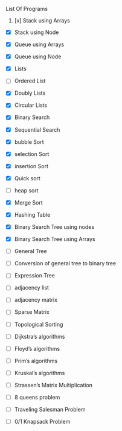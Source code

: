 List Of Programs
1. [x] Stack using Arrays
- [x] Stack using Node
- [x] Queue using Arrays
- [x] Queue using Node
- [x] Lists
- [ ] Ordered List
- [x] Doubly Lists
- [x] Circular Lists
- [x] Binary Search
- [x] Sequential Search
- [x] bubble Sort
- [x] selection Sort
- [x] insertion Sort
- [x] Quick sort
- [ ] heap sort
- [x] Merge Sort
- [x] Hashing Table

- [x] Binary Search Tree using nodes
- [x] Binary Search Tree using Arrays
- [ ] General Tree
- [ ] Conversion of general tree to binary tree
- [ ] Expression Tree

- [ ] adjacency list
- [ ] adjacency matrix
- [ ] Sparse Matrix
- [ ] Topological Sorting
- [ ] Dijkstra’s algorithms
- [ ] Floyd’s algorithms
- [ ] Prim’s algorithms
- [ ] Kruskal’s algorithms

- [ ] Strassen’s Matrix Multiplication
- [ ] 8 queens problem
- [ ] Traveling Salesman Problem
- [ ] 0/1 Knapsack Problem
